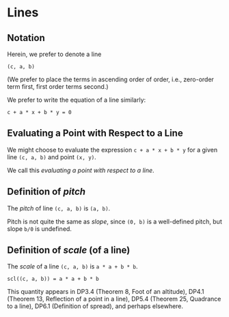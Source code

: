 # Lines

## Notation

Herein, we prefer to denote a line

    (c, a, b)
    
(We prefer to place the terms in ascending order of order, i.e., zero-order term first, first order terms second.)

We prefer to write the equation of a line similarly:

    c + a * x + b * y = 0
    
## Evaluating a Point with Respect to a Line

We might choose to evaluate the expression `c + a * x + b * y` for a given line `(c, a, b)` and point `(x, y)`.

We call this _evaluating a point with respect to a line_.
    
## Definition of _pitch_

The _pitch_ of line `(c, a, b)` is `(a, b)`.

Pitch is not quite the same as _slope_, since `(0, b)` is a well-defined pitch, but slope `b/0` is undefined.

## Definition of _scale_ (of a line)

The _scale_ of a line `(c, a, b)` is `a * a + b * b`.

    scl((c, a, b)) = a * a + b * b

This quantity appears in DP3.4 (Theorem 8, Foot of an altitude), DP4.1 (Theorem 13, Reflection of a point in a line), DP5.4 (Theorem 25, Quadrance to a line), DP6.1 (Definition of spread), and perhaps elsewhere.
